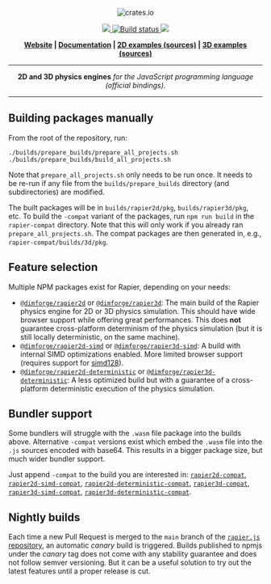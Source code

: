 <p align="center">
  <img src="https://www.rapier.rs/img/rapier_logo_color_textpath_dark.svg" alt="crates.io">
</p>
<p align="center">
    <a href="https://discord.gg/vt9DJSW">
        <img src="https://img.shields.io/discord/507548572338880513.svg?logo=discord&colorB=7289DA">
    </a>
    <a href="https://github.com/dimforge/rapier.js/actions">
        <img src="https://github.com/dimforge/rapier.js/workflows/main/badge.svg" alt="Build status">
    </a>
    <a href="https://opensource.org/licenses/Apache-2.0">
        <img src="https://img.shields.io/badge/License-Apache%202.0-blue.svg">
    </a>
</p>
<p align = "center">
    <strong>
        <a href="https://rapier.rs">Website</a> | <a href="https://rapier.rs/docs/">Documentation</a> |
        <a href="https://github.com/dimforge/rapier.js/tree/master/testbed2d/src/demos">2D examples (sources)</a> | 
        <a href="https://github.com/dimforge/rapier.js/tree/master/testbed3d/src/demos">3D examples (sources)</a>
    </strong>
</p>

---

<p align = "center">
<b>2D and 3D physics engines</b>
<i>for the JavaScript programming language (official bindings).</i>
</p>

---

## Building packages manually

From the root of the repository, run:

```shell
./builds/prepare_builds/prepare_all_projects.sh
./builds/prepare_builds/build_all_projects.sh
```

Note that `prepare_all_projects.sh` only needs to be run once. It needs to be re-run if any file from the
`builds/prepare_builds` directory (and subdirectories) are modified.

The built packages will be in `builds/rapier2d/pkg`, `builds/rapier3d/pkg`, etc. To build the `-compat` variant of the
packages, run `npm run build` in the `rapier-compat` directory. Note that this will only work if you already ran
`prepare_all_projects.sh`. The compat packages are then generated in, e.g., `rapier-compat/builds/3d/pkg`.

## Feature selection

Multiple NPM packages exist for Rapier, depending on your needs:
- [`@dimforge/rapier2d`](https://www.npmjs.com/package/@dimforge/rapier2d) or
  [`@dimforge/rapier3d`](https://www.npmjs.com/package/@dimforge/rapier3d):
  The main build of the Rapier physics engine for 2D or 3D physics simulation. This should have wide browser
  support while offering great performances. This does **not** guarantee cross-platform determinism of the physics
  simulation (but it is still locally deterministic, on the same machine).
- [`@dimforge/rapier2d-simd`](https://www.npmjs.com/package/@dimforge/rapier2d-simd) or
  [`@dimforge/rapier3d-simd`](https://www.npmjs.com/package/@dimforge/rapier3d-simd):
  A build with internal SIMD optimizations enabled. More limited browser support (requires support for [simd128](https://caniuse.com/?search=simd)).
- [`@dimforge/rapier2d-deterministic`](https://www.npmjs.com/package/@dimforge/rapier2d-deterministic) or
  [`@dimforge/rapier3d-deterministic`](https://www.npmjs.com/package/@dimforge/rapier3d-deterministic):
  A less optimized build but with a guarantee of a cross-platform deterministic execution of the physics simulation.

## Bundler support

Some bundlers will struggle with the `.wasm` file package into the builds above. Alternative `-compat` versions exist
which embed the `.wasm` file into the `.js` sources encoded with base64. This results in a bigger package size, but
much wider bundler support.

Just append `-compat` to the build you are interested in:
[`rapier2d-compat`](https://www.npmjs.com/package/@dimforge/rapier2d-compat),
[`rapier2d-simd-compat`](https://www.npmjs.com/package/@dimforge/rapier2d-simd-compat),
[`rapier2d-deterministic-compat`](https://www.npmjs.com/package/@dimforge/rapier2d-deterministic-compat),
[`rapier3d-compat`](https://www.npmjs.com/package/@dimforge/rapier3d-compat),
[`rapier3d-simd-compat`](https://www.npmjs.com/package/@dimforge/rapier3d-simd-compat),
[`rapier3d-deterministic-compat`](https://www.npmjs.com/package/@dimforge/rapier3d-deterministic-compat).

## Nightly builds

Each time a new Pull Request is merged to the `main` branch of the [`rapier.js` repository](https://github.com/dimforge/rapier.js),
an automatic _canary_ build is triggered. Builds published to npmjs under the _canary_ tag does not come with any
stability guarantee and does not follow semver versioning. But it can be a useful solution to try out the latest
features until a proper release is cut.